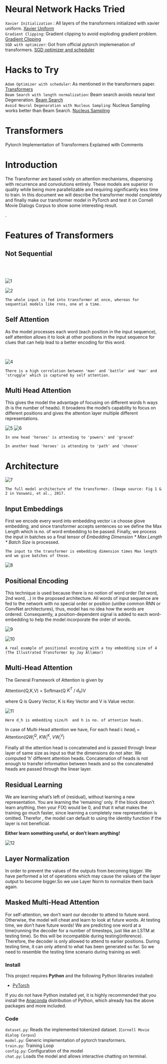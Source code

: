 # Neural Network Hacks Tried
`Xavier Initialization` : All layers of the transformers initialized with xavier uniform. [Xavier Uniform](http://proceedings.mlr.press/v9/glorot10a/glorot10a.pdf)<br>
`Gradient Clipping`: Gradient clipping to avoid exploding gradient problem. [Gradient Clipping](https://arxiv.org/pdf/1211.5063.pdf)<br>
`SGD with optimizer`: Got from official pytorch implemenation of transformers. [SGD optimizer and scheduler](https://pytorch.org/tutorials/beginner/transformer_tutorial.html)<br>
# Hacks to Try
`Adam Optimizer with scheduler`: As mentioned in the transformers paper. [Transformers](https://arxiv.org/abs/1706.03762) <br>
`Beam Search with length normalization`: Beam search avoids neural text Degeneration. [Beam Search](https://arxiv.org/abs/1809.00069) <br>
`Avoid Neural Degenaration with Nucleus Sampling`: Nucleus Sampling works better than Beam Search. [Nucleus Sampling](https://arxiv.org/abs/1904.09751) <br>
# Transformers
Pytorch Implementation of Transformers Explained with Comments

<h1 id="introduction">Introduction</h1>
<p>The Transformer are based solely on attention mechanisms, dispensing with recurrence and convolutions entirely. These models are superior in quality while being more parallelizable and requiring significantly less time to train. In this document we will describe the transformer model completely and finally make our transformer model in PyTorch and test it on Cornell Movie Dialogs Corpus to show some interesting result.</p>
.

<h1 id="features-of-transformers">Features of Transformers</h1>
<h2 id="not-sequential">Not Sequential</h2>
<br>
<br>

![1](https://user-images.githubusercontent.com/16246821/79481350-fc6ade80-802c-11ea-8f9f-4aa0591f23b6.png)

![2](https://user-images.githubusercontent.com/16246821/79481319-f1b04980-802c-11ea-9553-091795c73f4d.png)
```
The whole input is fed into transformer at once, whereas for sequential models like rnns, one at a time.
```


<h2 id="self-attention">Self Attention</h2>
<p>As the model processes each word (each position in the input sequence), self attention allows it to look at other positions in the input sequence for clues that can help lead to a better encoding for this word.</p>

<br>

![4](https://user-images.githubusercontent.com/16246821/79481328-f4ab3a00-802c-11ea-9224-4024827fbb5e.png)

```
There is a high correlation between 'man' and 'battle' and 'man' and 'struggle' which is captured by self attention.
```




<h2 id="multi-head-attention">Multi Head Attention</h2>
<p>This gives the model the advantage of focusing on different words h ways (h is the number of heads). It broadens the model’s capability to focus on different positions and gives the attention layer multiple different representations.</p>

![5](https://user-images.githubusercontent.com/16246821/79481331-f5dc6700-802c-11ea-9df3-530615a44b54.png) ![6](https://user-images.githubusercontent.com/16246821/79481333-f674fd80-802c-11ea-9858-817f1729c042.png)

```
In one head 'heroes' is attending to 'powers' and 'graced'
```
```
In another head 'heroes' is attending to 'path' and 'choose'
```



<h1 id="architecture">Architecture</h1>


![7](https://user-images.githubusercontent.com/16246821/79481335-f70d9400-802c-11ea-83f7-6f470fe46196.png)

```
The full model architecture of the transformer. (Image source: Fig 1 & 2 in Vaswani, et al., 2017.
```

<h2 id="input-embeddings">Input Embeddings</h2>
<p>First we encode every word into embedding vector i.e choose glove embedding, and since transformer accepts sentences so we define the Max Length which is no. of word embedding to be passed. Finally, we process the input in batches so a final tensor of <em>Embedding Dimension * Max Length * Batch Size</em> is processed.</p>

```
The input to the transformer is embedding dimension times Max length and we give batches of those.
```

![8](https://user-images.githubusercontent.com/16246821/79481338-f8d75780-802c-11ea-8fea-eb179ce5ca52.png)

<h2 id="positional-encoding">Positional Encoding</h2>
<p>This technique is used because there is no notion of word order (1st word, 2nd word, ..) in the proposed architecture. All words of input sequence are fed to the network with no special order or position (unlike common RNN or ConvNet architectures), thus, model has no idea how the words are ordered. Consequently, a position-dependent signal is added to each word-embedding to help the model incorporate the order of words.</p>



![9](https://user-images.githubusercontent.com/16246821/79481339-f96fee00-802c-11ea-9470-ca511ec8a6cc.png)

![10](https://user-images.githubusercontent.com/16246821/79481341-faa11b00-802c-11ea-92e9-e6062725383d.png)

```
A real example of positional encoding with a toy embedding size of 4 (The Illustrated Transformer by Jay Allamar)
```

<h2 id="multi-head-attention-1">Multi-Head Attention</h2>
<p>The General Framework of Attention is given by</p>
<p>Attention(Q,K,V) = Softmax(Q <span class="math inline"><em>K</em><sup><em>T</em></sup></span> / <span class="math inline"><em>d</em><sub><em>h</em></sub></span>)V</p>
<p>where Q is Query Vector, K is Key Vector and V is Value vector.</p>

![11](https://user-images.githubusercontent.com/16246821/79481342-fb39b180-802c-11ea-88dd-0d639396987b.png)


```
Here d_h is embedding size/h  and h is no. of attention heads.
```

<p>In case of Multi-Head attention we have, For each head i: <span class="math inline"><em>h</em><em>e</em><em>a</em><em>d</em><sub><em>i</em></sub></span> = Attention(<span class="math inline"><em>Q</em><em>W</em><sub><em>i</em></sub><sup><em>Q</em></sup></span>, <span class="math inline"><em>K</em><em>W</em><sub><em>i</em></sub><sup><em>K</em></sup></span>, <span class="math inline"><em>V</em><em>W</em><sub><em>i</em></sub><sup><em>V</em></sup></span>)</p>
<p>Finally all the attention head is concatenated and is passed through linear layer of same size as input so that the dimensions do not alter. We computed ’h’ different attention heads. Concatenation of heads is not enough to transfer information between heads and so the concatenated heads are passed through the linear layer.</p>

<h2 id="residual-learning">Residual Learning</h2>
<p>We are learning what’s left of (residual), without learning a new representation. You are learning the ’remaining’ only. If the block doesn’t learn anything, then your F(X) would be 0, and that it what makes the training go much faster, since learning a completely new representation is omitted. Therefor , the model can default to using the identity function if the layer is not beneficial.</p>
<p><strong>Either learn something useful, or don’t learn anything!</strong></p>

![12](https://user-images.githubusercontent.com/16246821/79481345-fbd24800-802c-11ea-8ffd-af7d8d10fc06.png)

<h2 id="layer-normalization">Layer Normalization</h2>
<p>In order to prevent the values of the outputs from becoming bigger. We have performed a lot of operations which may cause the values of the layer output to become bigger.So we use Layer Norm to normalize them back again.</p>

<h2 id="masked-multi-head-attention">Masked Multi-Head Attention</h2>
<p>For self-attention, we don’t want our decoder to attend to future word. Otherwise, the model will cheat and learn to look at future words. At testing time, we don’t have future words! We are predicting one word at a time(running the decoder for a number of timesteps, just like an LSTM at testing time). So this will be incompatible during testing(inference). Therefore, the decoder is only allowed to attend to earlier positions. During testing time, it can only attend to what has been generated so far. So we need to resemble the testing time scenario during training as well.</p>

### Install
This project requires **Python** and the following Python libraries installed:

- [PyTorch](https://pytorch.org/)

If you do not have Python installed yet, it is highly recommended that you install the [Anaconda](http://continuum.io/downloads) distribution of Python, which already has the above packages and more included.

### Code
`dataset.py`: Reads the implemented tokenized dataset. (`Cornell Movie dialog Corpus`)<br>
`model.py`: Generic implementation of pytorch transformers.<br>
`train.py`: Training Loop<br>
`config.py`: Configuration of the model<br>
`chat.py`: Loads the model and allows interactive chatting on terminal.<br>

